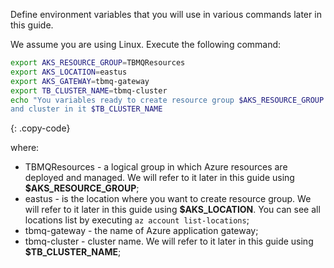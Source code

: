 Define environment variables that you will use in various commands later in this guide.

We assume you are using Linux. Execute the following command:

```bash
export AKS_RESOURCE_GROUP=TBMQResources
export AKS_LOCATION=eastus
export AKS_GATEWAY=tbmq-gateway
export TB_CLUSTER_NAME=tbmq-cluster
echo "You variables ready to create resource group $AKS_RESOURCE_GROUP in location $AKS_LOCATION 
and cluster in it $TB_CLUSTER_NAME
```
{: .copy-code}

where:

* TBMQResources - a logical group in which Azure resources are deployed and managed. We will refer to it later in this guide using **$AKS_RESOURCE_GROUP**;
* eastus - is the location where you want to create resource group. We will refer to it later in this guide using **$AKS_LOCATION**. You can see all locations list by executing `az account list-locations`;
* tbmq-gateway - the name of Azure application gateway;
* tbmq-cluster - cluster name. We will refer to it later in this guide using **$TB_CLUSTER_NAME**;
